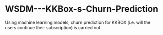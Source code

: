 # WSDM---KKBox-s-Churn-Prediction
Using machine learning models, churn prediction for KKBOX (i.e. will the users continue their subscription) is carried out.
